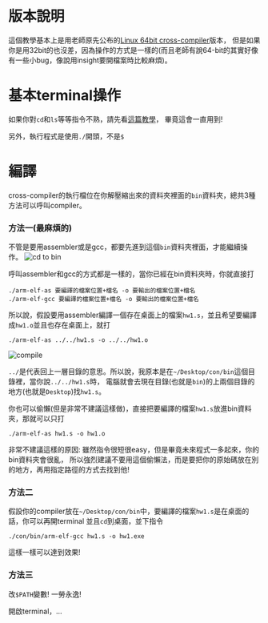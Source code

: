 # 版本說明

這個教學基本上是用老師原先公布的[Linux 64bit cross-compiler](https://drive.google.com/file/d/0B9W0GR7tEgdYcjhocDljdWZaNTA/view?usp=sharing)版本，
但是如果你是用32bit的也沒差，因為操作的方式是一樣的(而且老師有說64-bit的其實好像有一些小bug，像說用insight要開檔案時比較麻煩)。

# 基本terminal操作

如果你對`cd`和`ls`等等指令不熟，請先看[這篇教學](https://github.com/henrybear327/Tutorial/tree/master/Linux/Terminal-Common-Instruction)，
畢竟這會一直用到!

另外，執行程式是使用`./`開頭，不是`$`

# 編譯
 
cross-compiler的執行檔位在你解壓縮出來的資料夾裡面的`bin`資料夾，總共3種方法可以呼叫compiler。

### 方法一(最麻煩的)

不管是要用assembler或是gcc，都要先進到這個`bin`資料夾裡面，才能繼續操作。
![cd to bin](https://github.com/henrybear327/Tutorial/blob/cross-compiler-usage/Assembly/Cross-Compiler-Usage/Screenshot/new%20cd%20to%20bin.png)

呼叫assembler和gcc的方式都是一樣的，當你已經在bin資料夾時，你就直接打
```
./arm-elf-as 要編譯的檔案位置+檔名 -o 要輸出的檔案位置+檔名
./arm-elf-gcc 要編譯的檔案位置+檔名 -o 要輸出的檔案位置+檔名
```

所以說，假設要用assembler編譯一個存在桌面上的檔案`hw1.s`，並且希望要編譯成`hw1.o`並且也存在桌面上，就打
```
./arm-elf-as ../../hw1.s -o ../../hw1.o
```
![compile](https://github.com/henrybear327/Tutorial/blob/cross-compiler-usage/Assembly/Cross-Compiler-Usage/Screenshot/compile.png)

`../`是代表回上一層目錄的意思。所以說，我原本是在`~/Desktop/con/bin`這個目錄裡，當你說`../../hw1.s`時，
電腦就會去現在目錄(也就是`bin`)的上兩個目錄的地方(也就是`Desktop`)找`hw1.s`。

你也可以偷懶(但是非常不建議這樣做)，直接把要編譯的檔案`hw1.s`放進bin資料夾，那就可以只打
```
./arm-elf-as hw1.s -o hw1.o
```

非常不建議這樣的原因: 雖然指令很短很easy，但是畢竟未來程式一多起來，你的bin資料夾會很亂，
所以強烈建議不要用這個偷懶法，而是要把你的原始碼放在別的地方，再用指定路徑的方式去找到他!

### 方法二

假設你的compiler放在`~/Desktop/con/bin`中，要編譯的檔案`hw1.s`是在桌面的話，你可以再開terminal
並且`cd`到桌面，並下指令
```
./con/bin/arm-elf-gcc hw1.s -o hw1.exe
```
這樣一樣可以達到效果!

### 方法三

改`$PATH`變數! 一勞永逸!

開啟terminal，...